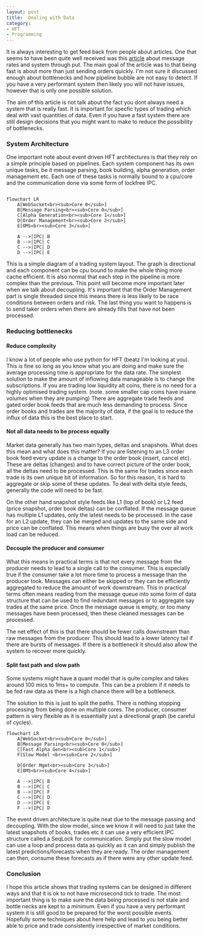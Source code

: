 ```yaml
---
layout: post
title:  Dealing with Data
category:
- HFT
- Programming
---
```


It is always interesting to get feed back from people about articles.
One that seems to have been quite well received was this
[article](https://markrbest.github.io/message-arrival-rates-and-latency/)
about message rates and system through put.
The main goal of the article was to that being fast is about more than just sending orders quickly.
I'm not sure it discussed enough about bottlenecks and how pipeline bubble are not easy to detect.
If you have a very performant system then likely you will not have issues, however that is only one possible solution.

The aim of this article is not talk about the fact you dont always need a system that is really fast.
It is important for specfic types of trading which deal with vast quantities of data.
Even if you have a fast system there are still design decisions that you might want to make to reduce the possibility of bottlenecks.

### System Architecture

One important note about event driven HFT architectures is that they rely on a simple principle based on pipelines.
Each system component has its own unique tasks, be it message parsing, book building, alpha generation, order management etc.
Each one of these tasks is normally bound to a cpu/core and the communication done via some form of lockfree IPC.

```mermaid

flowchart LR
    A[WebSocket<br><sub>Core 0</sub>]
    B[Message Parsing<br><sub>Core 0</sub>]
    C[Alpha Generation<br><sub>Core 1</sub>]
    D[Order Management<br><sub>Core 2</sub>]
    E[OMS<br><sub>Core 3</sub>]

    A -->|IPC| B
    B -->|IPC| C
    C -->|IPC| D
    D -->|IPC| E
```

This is a simple diagram of a trading system layout.
The graph is directional and each component can be cpu bound to make the whole thing more cache efficient.
It is also normal that each step in the pipeline is more complex than the previous.
This point will become more important later when we talk about decoupling.
It's important that the Order Management part is single threaded since this means there is less likely to be race conditions between orders and risk.
The last thing you want to happens is to send taker orders when there are already fills that have not been processed.

### Reducing bottlenecks

#### Reduce complexity

I know a lot of people who use python for HFT (beatz I'm looking at you).
This is fine so long as you know what you are doing and make sure the average processing time is appropriate for the data rate.
The simplest solution to make the amount of inflowing data manageable is to change the subscriptions.
If you are trading low liquidity alt coins, there is no need for a highly optimised trading system.
(note. some smaller cap coins have insane volumes when they are pumping)
There are aggregate trade feeds and gated order book feeds that are much less demanding to process.
Since order books and trades are the majority of data, if the goal is to reduce the influx of data this is the best place to start.

#### Not all data needs to be process equally

Market data generally has two main types, deltas and snapshots. What does this mean and what does this matter?
If you are listening to an L3 order book feed every update is a change to the order book (insert, cancel etc).
These are deltas (changes) and to have correct picture of the order book, all the deltas need to be processed.
This is the same for trades since each trade is its own unique bit of information.
So for this reason, it is hard to aggregate or skip some of these updates. To deal with delta style feeds, generally the code will need to be fast.

On the other hand snapshot style feeds like L1 (top of book) or L2 feed (price snapshot, order book deltas) can be conflated.
If the message queue has multiple L1 updates, only the latest needs to be processed.
In the case for an L2 update, they can be merged and updates to the same side and price can be conflated.
This means when things are busy the over all work load can be reduced.

#### Decouple the producer and consumer

What this means in practical terms is that not every message from the producer needs to lead to a single call to the consumer.
This is especially true if the consumer take a lot more time to process a message than the producer took.
Messages can either be skipped or they can be efficiently aggregated to reduce the amount of work downstream.
This in practical terms often means reading from the message queue into some form of data structure that can be used to find redundant messages or
to aggregate say trades at the same price.
Once the message queue is empty, or too many messages have been processed, then these cleaned messages can be processed.

The net effect of this is that there should be fewer calls downstream than raw messages from the producer.
This should lead to a lower latency tail if there are bursts of messages.
If there is a bottleneck it should also allow the system to recover more quickly.

#### Split fast path and slow path

Some systems might have a quant model that is quite complex and takes around 100 mics to 1ms+ to compute.
This can be a problem if it needs to be fed raw data as there is a high chance there will be a bottleneck.

The solution to this is just to split the paths.
There is nothing stopping processing from being done on multiple cores.
The producer, consumer pattern is very flexible as it is essentially just a directional graph (be careful of cycles).

```mermaid
flowchart LR
    A[WebSocket<br><sub>Core 0</sub>]
    B[Message Parsing<br><sub>Core 0</sub>]
    C[Fast Alpha Gen<br><sub>Core 1</sub>]
    F[Slow Model <br><sub>Core 2</sub>]

    D[Order Mgmt<br><sub>Core 3</sub>]
    E[OMS<br><sub>Core 4</sub>]

    A -->|IPC| B
    B -->|IPC| C
    B -->|IPC| F
    C -->|IPC| D
    D -->|IPC| E
    F -->|IPC| D
```

The event driven architecture is quite neat due to the message passing and decoupling.
With the slow model, since we know it will need to just take the latest snapshots of books, trades etc it can use a very efficient IPC structure called a SeqLock for communication.
Simply put the slow model can use a loop and process data as quickly as it can and simply publish the latest predictions/forecasts when they are ready.
The order management can then, consume these forecasts as if there were any other update feed.


### Conclusion

I hope this article shows that trading systems can be designed in different ways and that it is ok to not have microsecond tick to trade.
The most important thing is to make sure the data being processed is not stale and bottle necks are kept to a minimum.
Even if you have a very performant system it is still good to be prepared for the worst possible events.
Hopefully some techniques about here help and lead to you being better able to price and trade consistently irrespective of market conditions.